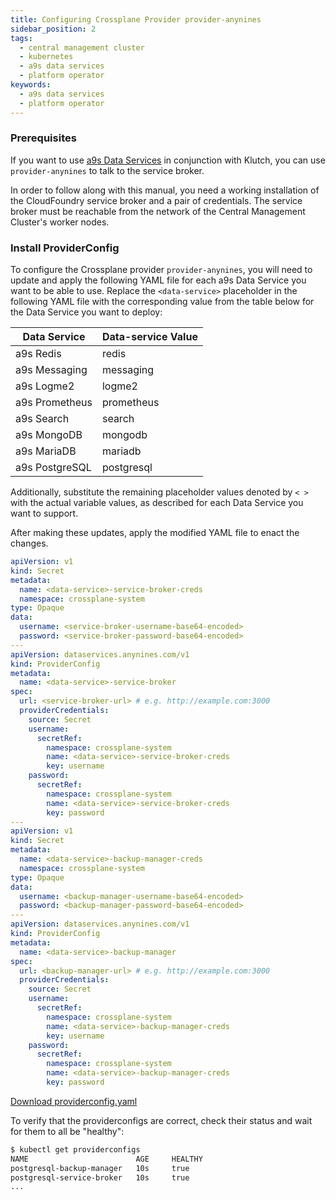 ```yaml
---
title: Configuring Crossplane Provider provider-anynines
sidebar_position: 2
tags:
  - central management cluster
  - kubernetes
  - a9s data services
  - platform operator
keywords:
  - a9s data services
  - platform operator
---
```


### Prerequisites

If you want to use [a9s Data Services](https://www.anynines.com/data-services) in conjunction with 
Klutch, you can use `provider-anynines` to talk to the service broker.

In order to follow along with this manual, you need a working installation of the CloudFoundry 
service broker and a pair of credentials. The service broker must be reachable from the network of 
the Central Management Cluster's worker nodes.

### Install ProviderConfig

To configure the Crossplane provider `provider-anynines`, you will need to update and apply the
following YAML file for each a9s Data Service you want to be able to use. Replace the
`<data-service>` placeholder in the following YAML file with the corresponding value from the table
below for the Data Service you want to deploy:

| Data Service   | Data-service Value |
| -------------- | ------------------ |
| a9s Redis      | redis              |
| a9s Messaging  | messaging          |
| a9s Logme2     | logme2             |
| a9s Prometheus | prometheus         |
| a9s Search     | search             |
| a9s MongoDB    | mongodb            |
| a9s MariaDB    | mariadb            |
| a9s PostgreSQL | postgresql         |

Additionally, substitute the remaining placeholder values denoted by `< >` with the actual variable
values, as described for each Data Service you want to support.

After making these updates, apply the modified YAML file to enact the changes.

```yaml
apiVersion: v1
kind: Secret
metadata:
  name: <data-service>-service-broker-creds
  namespace: crossplane-system
type: Opaque
data:
  username: <service-broker-username-base64-encoded>
  password: <service-broker-password-base64-encoded>
---
apiVersion: dataservices.anynines.com/v1
kind: ProviderConfig
metadata:
  name: <data-service>-service-broker
spec:
  url: <service-broker-url> # e.g. http://example.com:3000
  providerCredentials:
    source: Secret
    username:
      secretRef:
        namespace: crossplane-system
        name: <data-service>-service-broker-creds
        key: username
    password:
      secretRef:
        namespace: crossplane-system
        name: <data-service>-service-broker-creds
        key: password
---
apiVersion: v1
kind: Secret
metadata:
  name: <data-service>-backup-manager-creds
  namespace: crossplane-system
type: Opaque
data:
  username: <backup-manager-username-base64-encoded>
  password: <backup-manager-password-base64-encoded>
---
apiVersion: dataservices.anynines.com/v1
kind: ProviderConfig
metadata:
  name: <data-service>-backup-manager
spec:
  url: <backup-manager-url> # e.g. http://example.com:3000
  providerCredentials:
    source: Secret
    username:
      secretRef:
        namespace: crossplane-system
        name: <data-service>-backup-manager-creds
        key: username
    password:
      secretRef:
        namespace: crossplane-system
        name: <data-service>-backup-manager-creds
        key: password
```

<a href="/po_files/providerconfig.yaml" target="_blank" download>Download providerconfig.yaml</a>

To verify that the providerconfigs are correct, check their status and wait for them to all be
"healthy":

```bash
$ kubectl get providerconfigs
NAME                        AGE     HEALTHY
postgresql-backup-manager   10s     true
postgresql-service-broker   10s     true
...
```
